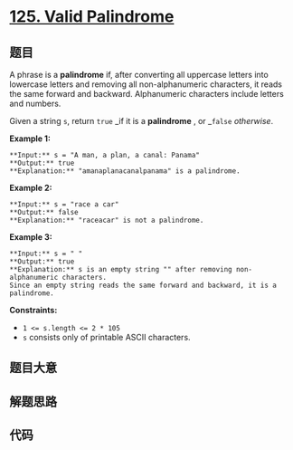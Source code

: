 # [125. Valid Palindrome](https://leetcode.com/problems/valid-palindrome)

## 题目

A phrase is a **palindrome** if, after converting all uppercase letters into
lowercase letters and removing all non-alphanumeric characters, it reads the
same forward and backward. Alphanumeric characters include letters and
numbers.

Given a string `s`, return `true` _if it is a **palindrome** , or _`false`
_otherwise_.



**Example 1:**

    
    
    **Input:** s = "A man, a plan, a canal: Panama"
    **Output:** true
    **Explanation:** "amanaplanacanalpanama" is a palindrome.
    

**Example 2:**

    
    
    **Input:** s = "race a car"
    **Output:** false
    **Explanation:** "raceacar" is not a palindrome.
    

**Example 3:**

    
    
    **Input:** s = " "
    **Output:** true
    **Explanation:** s is an empty string "" after removing non-alphanumeric characters.
    Since an empty string reads the same forward and backward, it is a palindrome.
    



**Constraints:**

  * `1 <= s.length <= 2 * 105`
  * `s` consists only of printable ASCII characters.


## 题目大意

## 解题思路

## 代码

```javascript

```
